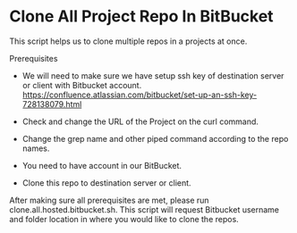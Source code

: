 # Clone All Project Repo In BitBucket

This script helps us to clone multiple repos in a projects at once.

Prerequisites

* We will need to make sure we have setup ssh key of destination server or client with Bitbucket account. https://confluence.atlassian.com/bitbucket/set-up-an-ssh-key-728138079.html

* Check and change the URL of the Project on the curl command.

* Change the grep name and other piped command according to the repo names.

* You need to have account in our BitBucket.

* Clone this repo to destination server or client.

After making sure all prerequisites are met, please run clone.all.hosted.bitbucket.sh. This script will request Bitbucket username and folder location in where you would like to clone the repos.
